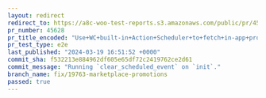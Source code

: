 ```yaml
---
layout: redirect
redirect_to: https://a8c-woo-test-reports.s3.amazonaws.com/public/pr/45628/e2e/index.html
pr_number: 45628
pr_title_encoded: "Use+WC+built-in+Action+Scheduler+to+fetch+in-app+promotions"
pr_test_type: e2e
last_published: "2024-03-19 16:51:52 +0000"
commit_sha: f532213e884962df605e65df72c2419762ce2d61
commit_message: "Running `clear_scheduled_event` on `init`."
branch_name: fix/19763-marketplace-promotions
passed: true
---
```


